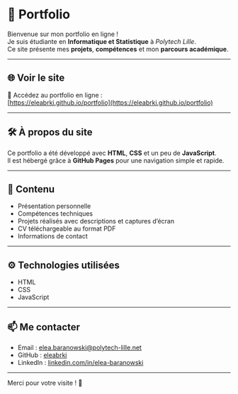 # 🎨 Portfolio

Bienvenue sur mon portfolio en ligne !  
Je suis étudiante en **Informatique et Statistique** à *Polytech Lille*.  
Ce site présente mes **projets**, **compétences** et mon **parcours académique**.

---

## 🌐 Voir le site

🔗 Accédez au portfolio en ligne :  
[https://eleabrki.github.io/portfolio](https://eleabrki.github.io/portfolio)

---

## 🛠️ À propos du site

Ce portfolio a été développé avec **HTML**, **CSS** et un peu de **JavaScript**.  
Il est hébergé grâce à **GitHub Pages** pour une navigation simple et rapide.

---

## 📁 Contenu

- Présentation personnelle  
- Compétences techniques  
- Projets réalisés avec descriptions et captures d’écran  
- CV téléchargeable au format PDF  
- Informations de contact

---

## ⚙️ Technologies utilisées

- HTML  
- CSS  
- JavaScript

---

## 📫 Me contacter

- Email : [elea.baranowski@polytech-lille.net](mailto:elea.baranowski@polytech-lille.net)  
- GitHub : [eleabrki](https://github.com/eleabrki)  
- LinkedIn : [linkedin.com/in/elea-baranowski](https://linkedin.com/in/elea-baranowski)

---

Merci pour votre visite ! 🌸